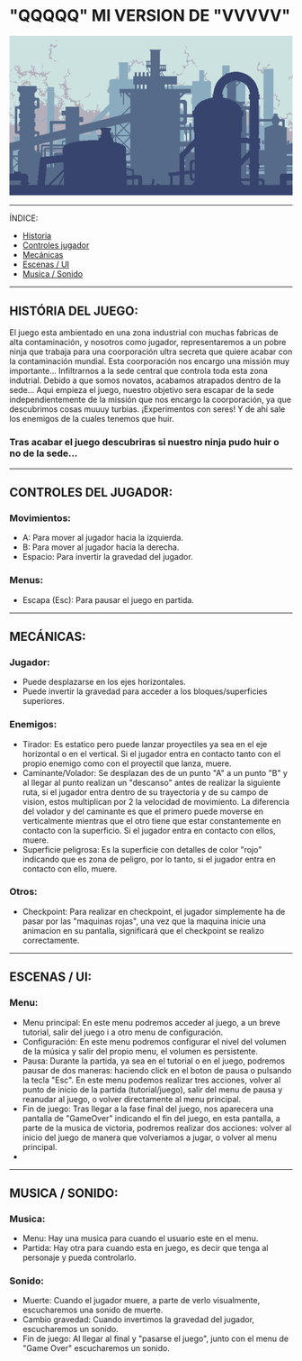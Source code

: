 # "QQQQQ" MI VERSION DE "VVVVV"
<p align="center">
  <img src="VVVVV_Qihang/Assets/Sprites/Background/Background.png" alt="Fondo">
</p>

--- 
ÍNDICE:
- [Historia](#historia)
- [Controles jugador](#control)
- [Mecánicas](#mecanicas)
- [Escenas / UI](#escenas)
- [Musica / Sonido](#audio)

--- 
<a name="historia"></a>
## HISTÓRIA DEL JUEGO:

El juego esta ambientado en una zona industrial con muchas fabricas de alta contaminación, y nosotros como jugador, representaremos a un pobre ninja que trabaja para una coorporación ultra secreta que quiere acabar con la contaminación mundial. Esta coorporación nos encargo una missión muy importante... Infiltrarnos a la sede central que controla toda esta zona indutrial. Debido a que somos novatos, acabamos atrapados dentro de la sede... Aqui empieza el juego, nuestro objetivo sera escapar de la sede independientemente de la missión que nos encargo la coorporación, ya que descubrimos cosas muuuy turbias. ¡Experimentos con seres! Y de ahi sale los enemigos de la cuales tenemos que huir. 

### Tras acabar el juego descubriras si nuestro ninja pudo huir o no de la sede...

--- 
<a name="control"></a>
## CONTROLES DEL JUGADOR:
### Movimientos:
- A: Para mover al jugador hacia la izquierda.
- B: Para mover al jugador hacia la derecha.
- Espacio: Para invertir la gravedad del jugador.
### Menus:
- Escapa (Esc): Para pausar el juego en partida.

--- 
<a name="mecanicas"></a>
## MECÁNICAS:
### Jugador:
- Puede desplazarse en los ejes horizontales.
- Puede invertir la gravedad para acceder a los bloques/superficies superiores.
### Enemigos:
- Tirador: Es estatico pero puede lanzar proyectiles ya sea en el eje horizontal o en el vertical. Si el jugador entra en contacto tanto con el propio enemigo como con el proyectil que lanza, muere.
- Caminante/Volador: Se desplazan des de un punto "A" a un punto "B" y al llegar al punto realizan un "descanso" antes de realizar la siguiente ruta, si el jugador entra dentro de su trayectoria y de su campo de vision, estos multiplican por 2 la velocidad de movimiento. La diferencia del volador y del caminante es que el primero puede moverse en verticalmente mientras que el otro tiene que estar constantemente en contacto con la superficio. Si el jugador entra en contacto con ellos, muere.
- Superficie peligrosa: Es la superficie con detalles de color "rojo" indicando que es zona de peligro, por lo tanto, si el jugador entra en contacto con ello, muere.
### Otros:
- Checkpoint: Para realizar en checkpoint, el jugador simplemente ha de pasar por las "maquinas rojas", una vez que la maquina inicie una animacion en su pantalla, significará que el checkpoint se realizo correctamente.

--- 
<a name="escenas"></a>
## ESCENAS / UI:
### Menu:
- Menu principal: En este menu podremos acceder al juego, a un breve tutorial, salir del juego i a otro menu de configuración.
- Configuración: En este menu podremos configurar el nivel del volumen de la música y salir del propio menu, el volumen es persistente.
- Pausa: Durante la partida, ya sea en el tutorial o en el juego, podremos pausar de dos maneras: haciendo click en el boton de pausa o pulsando la tecla "Esc". En este menu podemos realizar tres acciones, volver al punto de inicio de la partida (tutorial/juego), salir del menu de pausa y reanudar al juego, o volver directamente al menu principal.
- Fin de juego: Tras llegar a la fase final del juego, nos aparecera una pantalla de "GameOver" indicando el fin del juego, en esta pantalla, a parte de la musica de victoria, podremos realizar dos acciones: volver al inicio del juego de manera que volveriamos a jugar, o volver al menu principal.
- 
---
<a name="audio"></a>
## MUSICA / SONIDO:
### Musica:
- Menu: Hay una musica para cuando el usuario este en el menu.
- Partida: Hay otra para cuando esta en juego, es decir que tenga al personaje y pueda controlarlo.
### Sonido:
- Muerte: Cuando el jugador muere, a parte de verlo visualmente, escucharemos una sonido de muerte.
- Cambio gravedad: Cuando invertimos la gravedad del jugador, escucharemos un sonido.
- Fin de juego: Al llegar al final y "pasarse el juego", junto con el menu de "Game Over" escucharemos un sonido.
